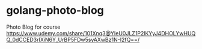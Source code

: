 # golang-photo-blog
Photo Blog for course https://www.udemy.com/share/101Xnq3@YIeU0JLZ1P2lKYyJ4DHOLYwHUQQ_0dCCED3rIXiN6Y_UrBP5FDw5syAXwBz1N-I2fQ==/
